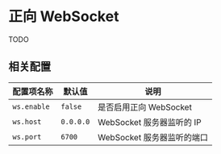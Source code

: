 # 正向 WebSocket

TODO

## 相关配置

| 配置项名称 | 默认值 | 说明 |
| -------- | ------ | --- |
| `ws.enable` | `false` | 是否启用正向 WebSocket |
| `ws.host` | `0.0.0.0` | WebSocket 服务器监听的 IP |
| `ws.port` | `6700` | WebSocket 服务器监听的端口 |
